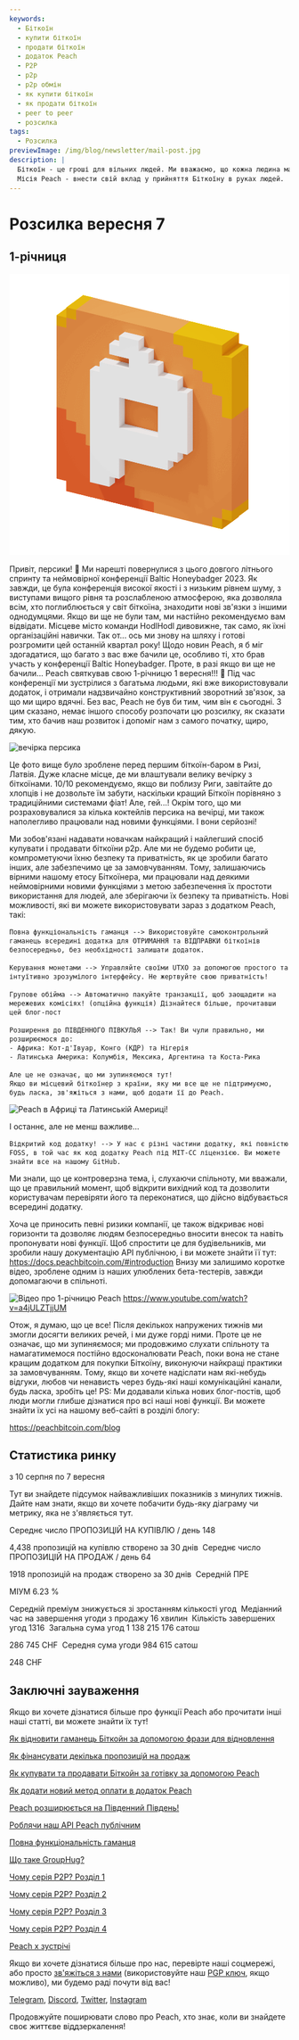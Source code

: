 ```yaml
---
keywords:
  - Біткоїн
  - купити біткоїн
  - продати біткоїн
  - додаток Peach
  - P2P
  - p2p
  - p2p обмін
  - як купити біткоїн
  - як продати біткоїн
  - peer to peer
  - розсилка
tags:
  - Розсилка
previewImage: /img/blog/newsletter/mail-post.jpg
description: |
  Біткоїн - це гроші для вільних людей. Ми вважаємо, що кожна людина має право вибирати, які гроші вона використовує для зберігання свого багатства, результату своєї праці, свого часу та енергії.
  Місія Peach - внести свій вклад у прийняття Біткоїну в руках людей.
---
```


# Розсилка вересня 7

## 1-річниця

![персикова біткоін анімація](/img/blog/newsletter/gif-peach.gif)

Привіт, персики! 🍑
Ми нарешті повернулися з цього довгого літнього спринту та неймовірної конференції Baltic Honeybadger 2023.
Як завжди, це була конференція високої якості і з низьким рівнем шуму, з виступами вищого рівня та розслабленою атмосферою, яка дозволяла всім, хто поглиблюється у світ біткоїна, знаходити нові зв'язки з іншими однодумцями.
Якщо ви ще не були там, ми настійно рекомендуємо вам відвідати. Місцеве місто команди HodlHodl дивовижне, так само, як їхні організаційні навички.
Так от... ось ми знову на шляху і готові розгромити цей останній квартал року!
Щодо новин Peach, я б міг здогадатися, що багато з вас вже бачили це, особливо ті, хто брав участь у конференції Baltic Honeybadger. Проте, в разі якщо ви ще не бачили...
Peach святкував свою 1-річницю 1 вересня!!! 🎂
Під час конференції ми зустрілися з багатьма людьми, які вже використовували додаток, і отримали надзвичайно конструктивний зворотний зв'язок, за що ми щиро вдячні. Без вас, Peach не був би тим, чим він є сьогодні.
З цим сказано, немає іншого способу розпочати цю розсилку, як сказати тим, хто бачив наш розвиток і допоміг нам з самого початку, щиро, дякую.

![вечірка персика](https://img.mailinblue.com/5647291/images/content_library/original/64f9baaacf47e56e5c144ce8.jpeg)

Це фото вище було зроблене перед першим біткоїн-баром в Ризі, Латвія. Дуже класне місце, де ми влаштували велику вечірку з біткоїнами. 10/10 рекомендуємо, якщо ви поблизу Риги, завітайте до хлопців і не дозвольте їм забути, наскільки кращий Біткоїн порівняно з традиційними системами фіат!
Але, гей...! Окрім того, що ми розраховувалися за кілька коктейлів персика на вечірці, ми також наполегливо працювали над новими функціями. І вони серйозні!

Ми зобов'язані надавати новачкам найкращий і найлегший спосіб купувати і продавати біткоїни p2p. 
Але ми не будемо робити це, компрометуючи їхню безпеку та приватність, як це зробили багато інших, але забезпечимо це за замовчуванням.
Тому, залишаючись вірними нашому етосу Біткоїнера, ми працювали над деякими неймовірними новими функціями з метою забезпечення їх простоти використання для людей, але зберігаючи їх безпеку та приватність. Нові можливості, які ви можете використовувати зараз з додатком Peach, такі:

    Повна функціональність гаманця --> Використовуйте самоконтрольний гаманець всередині додатка для ОТРИМАННЯ та ВІДПРАВКИ біткоїнів безпосередньо, без необхідності залишати додаток.

    Керування монетами --> Управляйте своїми UTXO за допомогою простого та інтуїтивно зрозумілого інтерфейсу. Не жертвуйте свою приватність!

    Групове обійма --> Автоматично пакуйте транзакції, щоб заощадити на мережевих комісіях! (опційна функція) Дізнайтеся більше, прочитавши цей блог-пост

    Розширення до ПІВДЕННОГО ПІВКУЛЬЯ --> Так! Ви чули правильно, ми розширюємося до:
    - Африка: Кот-д'Івуар, Конго (КДР) та Нігерія
    - Латинська Америка: Колумбія, Мексика, Аргентина та Коста-Рика

    Але це не означає, що ми зупиняємося тут!
    Якщо ви місцевий біткоїнер з країни, яку ми все ще не підтримуємо, будь ласка, зв'яжіться з нами, щоб додати її до Peach.

![Peach в Африці та Латинській Америці!](https://img.mailinblue.com/5647291/images/content_library/original/64f9c0ffe65d8946086ff941.jpg)

І останнє, але не менш важливе...

    Відкритий код додатку! --> У нас є різні частини додатку, які повністю FOSS, в той час як код додатку Peach під MIT-CC ліцензією. Ви можете знайти все на нашому GitHub.

Ми знали, що це контроверзна тема, і, слухаючи спільноту, ми вважали, що це правильний момент, щоб відкрити вихідний код та дозволити користувачам перевіряти його та переконатися, що дійсно відбувається всередині додатку.

Хоча це приносить певні ризики компанії, це також відкриває нові горизонти та дозволяє людям безпосередньо вносити внесок та навіть пропонувати нові функції.
Щоб спростити це для будівельників, ми зробили нашу документацію API публічною, і ви можете знайти її тут: https://docs.peachbitcoin.com/#introduction
Внизу ми залишимо коротке відео, зроблене одним із наших улюблених бета-тестерів, завжди допомагаючи в спільноті.

![Відео про 1-річницю Peach](https://www.youtube.com/watch?v=a4jULZTjjUM)
https://www.youtube.com/watch?v=a4jULZTjjUM

Отож, я думаю, що це все! Після декількох напружених тижнів ми змогли досягти великих речей, і ми дуже горді ними. Проте це не означає, що ми зупиняємося; ми продовжимо слухати спільноту та намагатимемося постійно вдосконалювати Peach, поки вона не стане кращим додатком для покупки Біткоїну, виконуючи найкращі практики за замовчуванням.
Тому, якщо ви хочете надіслати нам які-небудь відгуки, любов чи ненависть через будь-які наші комунікаційні канали, будь ласка, зробіть це!
PS: Ми додавали кілька нових блог-постів, щоб люди могли глибше дізнатися про всі наші нові функції. Ви можете знайти їх усі на нашому веб-сайті в розділі блогу:

https://peachbitcoin.com/blog

## Статистика ринку

з 10 серпня по 7 вересня

Тут ви знайдете підсумок найважливіших показників з минулих тижнів. Дайте нам знати, якщо ви хочете побачити будь-яку діаграму чи метрику, яка не з'являється тут.

Середнє число ПРОПОЗИЦІЙ НА КУПІВЛЮ / день
148

4,438 пропозицій на купівлю створено за 30 днів
­
Середнє число ПРОПОЗИЦІЙ НА ПРОДАЖ / день
64

1918 пропозицій на продаж створено за 30 днів
­
Середній ПРЕ

МІУМ
6.23 %

Середній преміум знижується зі зростанням кількості угод
­
Медіанний час на завершення угоди з продажу
16 хвилин
­
Кількість завершених угод
1316
­
Загальна сума угод
1 138 215 176 сатош

286 745 CHF
­
Середня сума угоди
984 615 сатош

248 CHF

## Заключні зауваження

Якщо ви хочете дізнатися більше про функції Peach або прочитати інші наші статті, ви можете знайти їх тут!

[Як відновити гаманець Біткойн за допомогою фрази для відновлення](https://peachbitcoin.com/uk/blog/how-to-restore-peach-wallet/)

[Як фінансувати декілька пропозицій на продаж](https://peachbitcoin.com/uk/blog/funding-multiple-sell-offers/)

[Як купувати та продавати Біткойн за готівку за допомогою Peach](https://peachbitcoin.com/uk/blog/how-to-buy-and-sell-bitcoin-with-cash-using-peach/)

[Як додати новий метод оплати в додаток Peach](https://peachbitcoin.com/uk/blog/how-to-add-a-payment-method/)

[Peach розширюється на Південний Південь!](https://peachbitcoin.com/uk/blog/peach-expands-to-the-global-south/)

[Роблячи наш API Peach публічним](https://peachbitcoin.com/uk/blog/making-our-peach-api-public/)

[Повна функціональність гаманця](https://peachbitcoin.com/uk/blog/full-wallet-functionality/)

[Що таке GroupHug?](https://peachbitcoin.com/uk/blog/group-hug/)

[Чому серія P2P? Розділ 1](https://peachbitcoin.com/uk/blog/why-p2p-chapter-1/)

[Чому серія P2P? Розділ 2](https://peachbitcoin.com/uk/blog/why-p2p-chapter-2/)

[Чому серія P2P? Розділ 3](https://peachbitcoin.com/uk/blog/why-p2p-chapter-3-circular-economies/)

[Чому серія P2P? Розділ 4](https://peachbitcoin.com/uk/blog/why-p2p-chapter-4-chains-of-trust/)

[Peach x зустрічі](https://peachbitcoin.com/uk/blog/peach-for-meetups/)

Якщо ви хочете дізнатися більше про нас, перевірте наші соцмережі, або просто [зв'яжіться з нами](mailto:hello@peachbitcoin.com) (використовуйте наш [PGP ключ](https://keys.openpgp.org/vks/v1/by-fingerprint/48339A19645E2E53488E0E5479E1B270FACD1BD2), якщо можливо), ми будемо раді почути від вас!

[Telegram](https://t.me/+GkOW1J-ixBBkZWRk), [Discord](https://discord.gg/ypeHz3SW54), [Twitter](https://twitter.com/peachbitcoin), [Instagram](https://instagram.com/peachbitcoin)

Продовжуйте поширювати слово про Peach, хто знає, коли ви знайдете своє життєве віддзеркалення!
